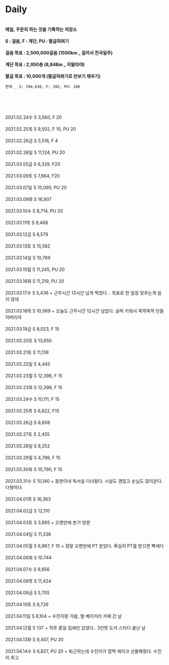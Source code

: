 # Daily

<br><b>매일, 꾸준히 하는 것을 기록하는 저장소</b></br>
<br><b>S : 걸음, F : 계단, PU : 팔굽혀펴기</b></br>
<br><b>걸음 목표 : 2,500,000걸음 (1500km _ 걸어서 전국일주)</b></br>
<br><b>계단 목표 : 2,950층 (8,848m _ 히말라야)</b></br>
<br><b>팔굽 목표 : 10,000개 (팔굽혀펴기로 만보기 채우기)</b></br>

<pre><code>현재 _ S: 394,630, F: 202, PU: 180</code></pre>
<br></br>

<br>2021.02.24수 S 3,560, F 20</br>
<br>2021.02.25목 S 9,502, F 10, PU 20</br>
<br>2021.02.26금 S 5,516, F 4</br>
<br>2021.02.28일 S 11,124, PU 20</br>
<br>2021.03.05금 S 6,329, F20</br>
<br>2021.03.06토 S 7,864, F20</br>
<br>2021.03.07일 S 10,095, PU 20</br>
<br>2021.03.09화 S 16,907</br>
<br>2021.03.10수 S 8,714, PU 20</br>
<br>2021.03.11목 S 9,468</br>
<br>2021.03.12금 S 6,579</br>
<br>2021.03.13토 S 15,582</br>
<br>2021.03.14일 S 10,769</br>
<br>2021.03.15월 S 11,245, PU 20</br>
<br>2021.03.16화 S 11,219, PU 20</br>
<br>2021.03.17수 S 5,436 + 근무시간 13시간 넘게 찍었다... 목표로 한 일정 맞추는게 쉽지 않네</br>
<br>2021.03.18목 S 10,069 + 오늘도 근무시간 12시간 넘었다. 실력 키워서 뚝딱뚝딱 만들어버리자</br>
<br>2021.03.19금 S 8,023, F 15</br>
<br>2021.03.20토 S 13,650</br>
<br>2021.03.21토 S 11,138</br>
<br>2021.03.22일 S 4,445</br>
<br>2021.03.23월 S 12,398, F 15</br>
<br>2021.03.23화 S 12,398, F 15</br>
<br>2021.03.24수 S 10,111, F 15</br>
<br>2021.03.25목 S 6,822, F15</br>
<br>2021.03.26금 S 8,608</br>
<br>2021.03.27토 S 2,455</br>
<br>2021.03.28일 S 8,252</br>
<br>2021.03.29월 S 4,798, F 15</br>
<br>2021.03.30화 S 10,790, F 15</br>
<br>2021.03.31수 S 10,140 + 동현이네 독서실 다녀왔다. 시설도 괜찮고 손님도 많이온다. 다행이다.</br>
<br>2021.04.01목 S 16,363</br>
<br>2021.04.02금 S 12,110</br>
<br>2021.04.03토 S 3,665 + 오랜만에 본가 방문</br>
<br>2021.04.04일 S 11,336</br>
<br>2021.04.05월 S 6,967, F 15 + 정말 오랜만에 PT 받았다. 확실히 PT를 받으면 빡세다</br>
<br>2021.04.06화 S 10.744</br>
<br>2021.04.07수 S 9,856</br>
<br>2021.04.08목 S 11,424</br>
<br>2021.04.09금 S 5,705</br>
<br>2021.04.10토 S 6,726</br>
<br>2021.04.11일 S 6,104 + 수진이랑 가람, 엘 베이커리 카페 간 날</br>
<br>2021.04.12월 S 137 + 하루 종일 집에만 있었다.. 3인팟 도커 스터디 끝난 날</br>
<br>2021.04.13화 S 9,407, PU 20</br>
<br>2021.04.14수 S 6,827, PU 20 + 퇴근하는데 수진이가 깜짝 케이크 선물해줬다. 수진이 최고</br>
